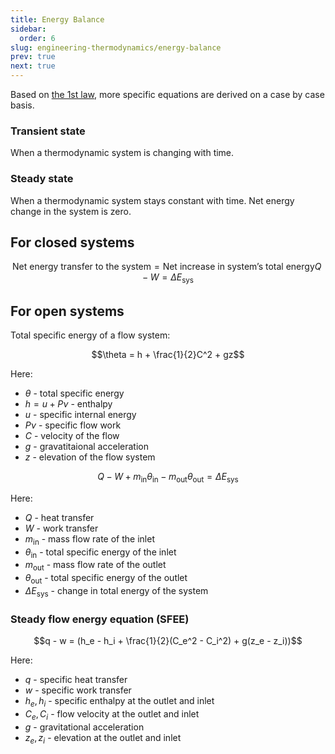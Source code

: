 ```yaml
---
title: Energy Balance
sidebar:
  order: 6
slug: engineering-thermodynamics/energy-balance
prev: true
next: true
---
```


Based on [the 1st law](/engineering-thermodynamics/laws/1st-law), more specific equations are derived on a case by case basis.

### Transient state

When a thermodynamic system is changing with time.

### Steady state

When a thermodynamic system stays constant with time. Net energy change in the system is zero.

## For closed systems

```math
\text{Net energy transfer to the system} = \text{Net increase in system's total energy}
Q - W = \Delta E_{\text{sys}}
```

## For open systems

Total specific energy of a flow system:
```math
\theta = h + \frac{1}{2}C^2 + gz
```

Here:
- $\theta$ - total specific energy
- $h = u + P\nu$ - enthalpy
- $u$ - specific internal energy
- $P\nu$ - specific flow work 
- $C$ - velocity of the flow
- $g$ - gravatitaional acceleration
- $z$ - elevation of the flow system

```math
Q - W + m_{\text{in}}\theta_{\text{in}} - m_{\text{out}}\theta_{\text{out}} = \Delta E_{\text{sys}}
```

Here:
- $Q$ - heat transfer
- $W$ - work transfer
- $m_{\text{in}}$ - mass flow rate of the inlet
- $\theta_{\text{in}}$ - total specific energy of the inlet
- $m_{\text{out}}$ - mass flow rate of the outlet
- $\theta_{\text{out}}$ - total specific energy of the outlet
- $\Delta E_{\text{sys}}$ - change in total energy of the system

### Steady flow energy equation (SFEE)

```math
q - w = (h_e - h_i + \frac{1}{2}(C_e^2 - C_i^2) + g(z_e - z_i))
```

Here:
- $q$ - specific heat transfer
- $w$ - specific work transfer
- $h_e, h_i$ - specific enthalpy at the outlet and inlet
- $C_e, C_i$ - flow velocity at the outlet and inlet
- $g$ - gravitational acceleration
- $z_e,z_i$ - elevation at the outlet and inlet
